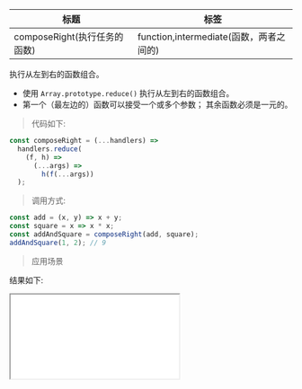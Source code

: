 | 标题                         | 标签                                    |
| ---------------------------- | --------------------------------------- |
| composeRight(执行任务的函数) | function,intermediate(函数，两者之间的) |

执行从左到右的函数组合。

- 使用 `Array.prototype.reduce()` 执行从左到右的函数组合。
- 第一个（最左边的）函数可以接受一个或多个参数； 其余函数必须是一元的。

> 代码如下:

```js
const composeRight = (...handlers) =>
  handlers.reduce(
    (f, h) =>
      (...args) =>
        h(f(...args))
  );
```

> 调用方式:

```js
const add = (x, y) => x + y;
const square = x => x * x;
const addAndSquare = composeRight(add, square);
addAndSquare(1, 2); // 9
```

> 应用场景

<div class="code-editor" data-url="codes/javascript/html/composeRight.html" data-language="html"></div>

结果如下:

<iframe src="codes/javascript/html/composeRight.html"></iframe>
